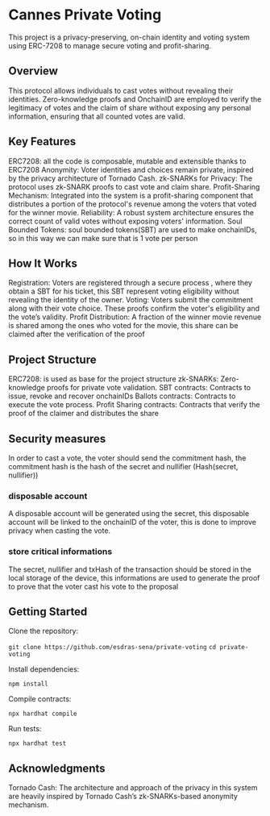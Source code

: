 # Cannes Private Voting
This project is a privacy-preserving, on-chain identity and voting system using ERC-7208 to manage secure voting and profit-sharing.

## Overview
This protocol allows individuals to cast votes without revealing their identities. Zero-knowledge proofs and OnchainID are employed to verify the legitimacy of votes and the claim of share without exposing any personal information, ensuring that all counted votes are valid.

## Key Features
ERC7208: all the code is composable, mutable and extensible thanks to ERC7208
Anonymity: Voter identities and choices remain private, inspired by the privacy architecture of Tornado Cash.
zk-SNARKs for Privacy: The protocol uses zk-SNARK proofs to cast vote and claim share.
Profit-Sharing Mechanism: Integrated into the system is a profit-sharing component that distributes a portion of the protocol's revenue among the voters that voted for the winner movie.
Reliability: A robust system architecture ensures the correct count of valid votes without exposing voters' information.
Soul Bounded Tokens: soul bounded tokens(SBT) are used to make onchainIDs, so in this way we can make sure that is 1 vote per person


## How It Works
Registration: Voters are registered through a secure process , where they obtain a SBT for his ticket, this SBT represent voting eligibility without revealing the identity of the owner.
Voting: Voters submit the commitment along with their vote choice. These proofs confirm the voter's eligibility and the vote’s validity.
Profit Distribution: A fraction of the winner movie revenue is shared among the ones who voted for
the movie, this share can be claimed after the verification of the proof


## Project Structure
ERC7208: is used as base for the project structure
zk-SNARKs: Zero-knowledge proofs for private vote validation.
SBT contracts: Contracts to issue, revoke and recover onchainIDs
Ballots contracts: Contracts to execute the vote process.
Profit Sharing contracts: Contracts that verify the proof of the claimer and distributes the share

## Security measures
In order to cast a vote, the voter should send the commitment hash, the commitment hash is the hash of the secret and nullifier (Hash(secret, nullifier))

### disposable account
A disposable account will be generated using the secret, this disposable account will be linked to the onchainID of the voter, this is done to improve privacy when casting the vote.

### store critical informations 
The secret, nullifier and txHash of the transaction should be stored in the local storage of the device, this informations are used to generate the proof to prove that the voter cast his vote 
to the proposal


## Getting Started
Clone the repository:

`git clone https://github.com/esdras-sena/private-voting`
`cd private-voting`

Install dependencies:

`npm install`

Compile contracts:

`npx hardhat compile`

Run tests:

`npx hardhat test`

## Acknowledgments
Tornado Cash: The architecture and approach of the privacy in this system are heavily inspired by Tornado Cash’s zk-SNARKs-based anonymity mechanism.
